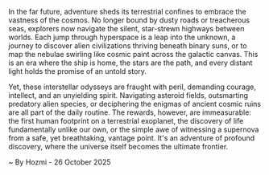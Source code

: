 
In the far future, adventure sheds its terrestrial confines to embrace the vastness of the cosmos. No longer bound by dusty roads or treacherous seas, explorers now navigate the silent, star-strewn highways between worlds. Each jump through hyperspace is a leap into the unknown, a journey to discover alien civilizations thriving beneath binary suns, or to map the nebulae swirling like cosmic paint across the galactic canvas. This is an era where the ship is home, the stars are the path, and every distant light holds the promise of an untold story.

Yet, these interstellar odysseys are fraught with peril, demanding courage, intellect, and an unyielding spirit. Navigating asteroid fields, outsmarting predatory alien species, or deciphering the enigmas of ancient cosmic ruins are all part of the daily routine. The rewards, however, are immeasurable: the first human footprint on a terrestrial exoplanet, the discovery of life fundamentally unlike our own, or the simple awe of witnessing a supernova from a safe, yet breathtaking, vantage point. It's an adventure of profound discovery, where the universe itself becomes the ultimate frontier.

~ By Hozmi - 26 October 2025
